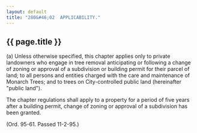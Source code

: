 ```yaml
---
layout: default
title: "280&#46;02  APPLICABILITY."
---
```


{{ page.title }}
----------------

(a) Unless otherwise specified, this chapter applies only to private landowners who engage in tree removal anticipating or following a change of zoning or approval of a subdivision or building permit for their parcel of land; to all persons and entities charged with the care and maintenance of Monarch Trees; and to trees on City-controlled public land (hereinafter "public land").

The chapter regulations shall apply to a property for a period of five years after a building permit, change of zoning or approval of a subdivision has been granted.

(Ord. 95-61. Passed 11-2-95.)